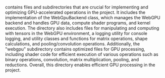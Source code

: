 contains files and subdirectories that are crucial for implementing and optimizing GPU-accelerated operations in the project. It includes the implementation of the WebGpuBackend class, which manages the WebGPU backend and handles GPU data, compute shader programs, and kernel execution. The directory also includes files for manipulating and computing with tensors in the WebGPU environment, a logging utility for console logging, and utility classes and functions for matrix operations, shape calculations, and pooling/convolution operations. Additionally, the "webgpu" subdirectory contains optimized files for GPU processing, including shader code for efficient execution of various operations such as binary operations, convolution, matrix multiplication, pooling, and reductions. Overall, this directory enables efficient GPU processing in the project.